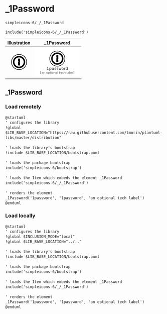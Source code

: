 # _1Password


```text
simpleicons-6/_/_1Password
```

```text
include('simpleicons-6/_/_1Password')
```



| Illustration | _1Password |
| :---: | :---: |
| ![illustration for Illustration](../../simpleicons-6/_/_1Password.png) | ![illustration for _1Password](../../simpleicons-6/_/_1Password.Local.png) |




## _1Password

### Load remotely
```plantuml
@startuml
' configures the library
!global $LIB_BASE_LOCATION="https://raw.githubusercontent.com/tmorin/plantuml-libs/master/distribution"

' loads the library's bootstrap
!include $LIB_BASE_LOCATION/bootstrap.puml

' loads the package bootstrap
include('simpleicons-6/bootstrap')

' loads the Item which embeds the element _1Password
include('simpleicons-6/_/_1Password')

' renders the element
_1Password('1password', '1password', 'an optional tech label')
@enduml
```

### Load locally
```plantuml
@startuml
' configures the library
!global $INCLUSION_MODE="local"
!global $LIB_BASE_LOCATION="../.."

' loads the library's bootstrap
!include $LIB_BASE_LOCATION/bootstrap.puml

' loads the package bootstrap
include('simpleicons-6/bootstrap')

' loads the Item which embeds the element _1Password
include('simpleicons-6/_/_1Password')

' renders the element
_1Password('1password', '1password', 'an optional tech label')
@enduml
```


